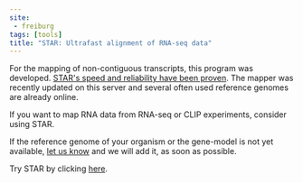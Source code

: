 ```yaml
---
site:
 - freiburg
tags: [tools]
title: "STAR: Ultrafast alignment of RNA-seq data"
---
```


For the mapping of non-contiguous transcripts, this program was developed.
[STAR's speed and reliability have been proven](https://academic.oup.com/bioinformatics/article-lookup/doi/10.1093/bioinformatics/bts635). The mapper was recently updated on this server and several often used reference genomes
are already online.

If you want to map RNA data from RNA-seq or CLIP experiments, consider using STAR.

If the reference genome of your organism or the gene-model is not yet available, [let us know](mailto:galaxy@informatik.uni-freiburg.de) and we will add it, as soon as possible.

Try STAR by clicking [here](https://galaxy.uni-freiburg.de/tool_runner?tool_id=toolshed.g2.bx.psu.edu%2Frepos%2Fiuc%2Frgrnastar%2Frna_star%2F2.5.2b-0).
